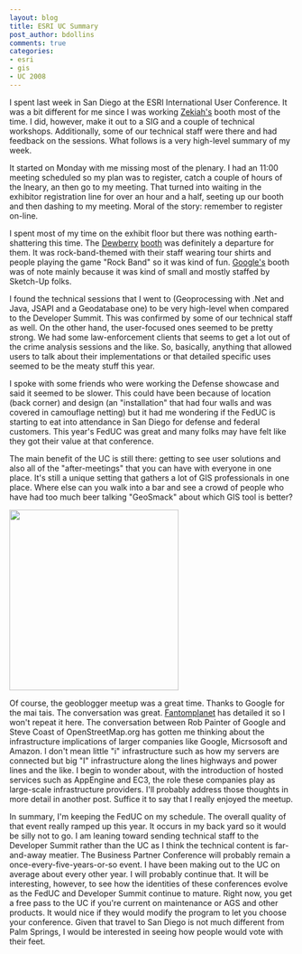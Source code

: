 ```yaml
---
layout: blog
title: ESRI UC Summary
post_author: bdollins
comments: true
categories:
- esri
- gis
- UC 2008
---
```


I spent last week in San Diego at the ESRI International User Conference. It was a bit different for me since I was working <a href="http://www.zekiah.com">Zekiah's</a> booth most of the time. I did, however, make it out to a SIG and a couple of technical workshops. Additionally, some of our technical staff were there and had feedback on the sessions. What follows is a very high-level summary of my week.<!--more-->

It started on Monday with me missing most of the plenary. I had an 11:00 meeting scheduled so my plan was to register, catch a couple of hours of the lneary, an then go to my meeting. That turned into waiting in the exhibitor registration line for over an hour and a half, seeting up our booth and then dashing to my meeting. Moral of the story: remember to register on-line.

I spent most of my time on the exhibit floor but there was nothing earth-shattering this time. The <a href="http://www.dewberry.com">Dewberry</a> <a href="http://gisuser.blogspot.com/2008/08/rockin-dewberry-with-rock-band.html">booth</a> was definitely a departure for them. It was rock-band-themed with their staff wearing tour shirts and people playing the game "Rock Band" so it was kind of fun. <a href="http://www.google.com">Google's</a> booth was of note mainly because it was kind of small and mostly staffed by Sketch-Up folks. 

I found the technical sessions that I went to (Geoprocessing with .Net and Java, JSAPI and a Geodatabase one) to be very high-level when compared to the Developer Summit. This was confirmed by some of our technical staff as well. On the other hand, the user-focused ones seemed to be pretty strong. We had some law-enforcement clients that seems to get a lot out of the crime analysis sessions and the like. So, basically, anything that allowed users to talk about their implementations or that detailed specific uses seemed to be the meaty stuff this year.

I spoke with some friends who were working the Defense showcase and said it seemed to be slower. This could have been because of location (back corner) and design (an "installation" that had four walls and was covered in camouflage netting) but it had me wondering if the FedUC is starting to eat into attendance in San Diego for defense and federal customers. This year's FedUC was great and many folks may have felt like they got their value at that conference.

The main benefit of the UC is still there: getting to see user solutions and also all of the "after-meetings" that you can have with everyone in one place. It's still a unique setting that gathers a lot of GIS professionals in one place. Where else can you walk into a bar and see a crowd of people who have had too much beer talking "GeoSmack" about which GIS tool is better?

<img alt="" class="alignnone size-full wp-image-259" height="320" src="http://geobabble.files.wordpress.com/2008/08/kool-aid.jpg" width="300" />

Of course, the geoblogger meetup was a great time. Thanks to Google for the mai tais. The conversation was great. <a href="http://fantomplanet.wordpress.com/2008/08/07/geoblogger-meetup-awesome/">Fantomplanet</a> has detailed it so I won't repeat it here. The conversation between Rob Painter of Google and Steve Coast of OpenStreetMap.org has gotten me thinking about the infrastructure implications of larger companies like Google, Micrsosoft and Amazon. I don't mean little "i" infrastructure such as how my servers are connected but big "I" infrastructure along the lines highways and power lines and the like. I begin to wonder about, with the introduction of hosted services such as AppEngine and EC3, the role these companies play as large-scale infrastructure providers. I'll probably address those thoughts in more detail in another post. Suffice it to say that I really enjoyed the meetup.

In summary, I'm keeping the FedUC on my schedule. The overall quality of that event really ramped up this year. It occurs in my back yard so it would be silly not to go. I am leaning toward sending technical staff to the Developer Summit rather than the UC as I think the technical content is far-and-away meatier. The Business Partner Conference will probably remain a once-every-five-years-or-so event. I have been making out to the UC on average about every other year. I will probably continue that. It will be interesting, however, to see how the identities of these conferences evolve as the FedUC and Developer Summit continue to mature. Right now, you get a free pass to the UC if you're current on maintenance or AGS and other products. It would nice if they would modify the program to let you choose your conference. Given that travel to San Diego is not much different from Palm Springs, I would be interested in seeing how people would vote with their feet.
